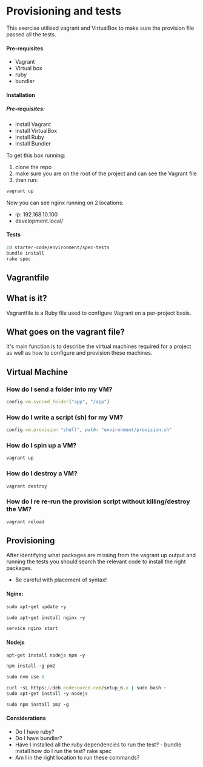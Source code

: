 # Provisioning and tests

This exercise utilised vagrant and VirtualBox to make sure the provision file passed all the tests.

#### Pre-requisites
- Vagrant
- Virtual box
- ruby
- bundler

#### Installation

##### Pre-requisites:
- install Vagrant
- install VirtualBox
- install Ruby
- install Bundler

To get this box running:
1. clone the repo
2. make sure you are on the root of the project and can see the Vagrant file
3. then run:
```bash
vagrant up
```

Now you can see nginx running on 2 locations:
- ip: 192.168.10.100
- development.local/

#### Tests

```bash
cd starter-code/environment/spec-tests
bundle install
rake spec
```

## Vagrantfile

## What is it?

Vagrantfile is a Ruby file used to configure Vagrant on a per-project basis.

## What goes on the vagrant file?

It's main function is to describe the virtual machines required for a project as well as how to configure and provision these machines.

## Virtual Machine

### How do I send a folder into my VM?
```ruby
config.vm.synced_folder("app", "/app")
```
### How do I write a script (sh) for my VM?
```ruby
config.vm.provision "shell", path: "environment/provision.sh"
```

### How do I spin up a VM?
```bash
vagrant up
```
### How do I destroy a VM?
```bash
vagrant destroy
```
### How do I re re-run the provision script without killing/destroy the VM?
```bash
vagrant reload
```
## Provisioning

After identifying what packages are missing from the vagrant up output and running the tests you should search the relevant code to install the right packages.

- Be careful with placement of syntax!

#### Nginx:
```ruby
sudo apt-get update -y

sudo apt-get install nginx -y

service nginx start

```

#### Nodejs

```Ruby
apt-get install nodejs npm -y

npm install -g pm2

sudo nvm use 6

curl -sL https://deb.nodesource.com/setup_6.x | sudo bash -
sudo apt-get install -y nodejs

sudo npm install pm2 -g
```


#### Considerations
- Do I have ruby?
- Do I have bundler?
- Have I installed all the ruby dependencies to run the test? - bundle install
how do I run the test? rake spec
- Am I in the right location to run these commands?
